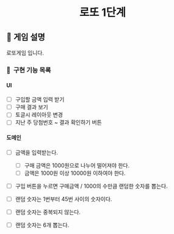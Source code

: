 <h1 align="middle">로또 1단계</h1>

## 👀 게임 설명
로또게임 입니다.

### 🎯 &nbsp;구현 기능 목록
#### UI
- [ ] 구입할 금액 입력 받기
- [ ] 구매 결과 보기
 - [ ] 토글시 레이아웃 변경
- [ ] 지난 주 당첨번호 ~ 결과 확인하기 버튼

#### 도메인
- [ ] 금액을 입력받는다.
  - [ ] 구매 금액은 1000원으로 나누어 떨어져야 한다.
  - [ ] 금액은 1000원 이상 10000원 이하여야 한다.
- [ ] 구입 버튼을 누르면 구매금액 / 1000의 수만큼 랜덤한 숫자를 뽑는다.
 - [ ] 랜덤 숫자는 1번부터 45번 사이의 숫자이다.
 - [ ] 랜덤 숫자는 중복되지 않는다.
 - [ ] 랜덤 숫자는 6개 뽑는다.
 